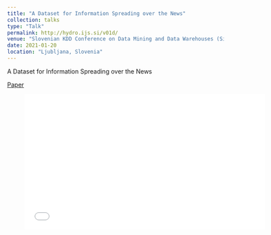 ```yaml
---
title: "A Dataset for Information Spreading over the News"
collection: talks
type: "Talk"
permalink: http://hydro.ijs.si/v01d/
venue: "Slovenian KDD Conference on Data Mining and Data Warehouses (SiKDD)"
date: 2021-01-20
location: "Ljubljana, Slovenia"
---
```


A Dataset for Information Spreading over the News

[Paper](https://ailab.ijs.si/dunja/SiKDD2020/Papers/01%20-%20A-Dataset-for-Information-Spreading-over-the-News.pdf)


<figure>
<iframe width="560" height="315" scrolling="no" src="54/kslabxxmknneqd55mu6jdia7yj37eh2s.mp4" frameborder="0" allowfullscreen></iframe>
</figure>
